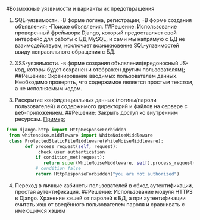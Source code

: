 #Возможные уязвимости и варианты их предотвращения
1. SQL-уязвимости.
 	-В форме логина, регистрации;
 	-В форме создания объявления;
 	-Поиске объявления.
 ##Решение:
 Использование проверенный фреймворк Django, который предоставляет свой интерфейс для работы с БД MySQL, и сами мы напрямую с БД не взаимодействуем, исключает возникновение SQL-уязвимостей ввиду неправильного обращения с БД.

2. XSS-уязвимости. 
	-в форме создания объявления(вредоносный JS-код, которы будет сохранен и отображен другим пользователям);
 ##Решение:
 Экранирование вводимых пользователем данных. Необходимо проверять, что содержимое является простым текстом, а не исполняемым кодом.
3. Раскрытие конфиденциальных данных (логины/пароли пользователей) и содержимого директорий и файлов на сервере с веб-приложением.
 ##Решение:
 Закрыть доступ ко внутренним ресурсам.
 [Пример:](https://stackoverflow.com/questions/43271275/django-restrict-static-folder-access-to-non-logged-in-users)
 ```python
 from django.http import HttpResponseForbidden
  from whitenoise.middleware import WhiteNoiseMiddleware
  class ProtectedStaticFileMiddleware(WhiteNoiseMiddleware):
        def process_request(self, request):
             check user authentication
            if condition_met(request):
               return super(WhiteNoiseMiddleware, self).process_request(request)
            # condition false
            return HttpResponseForbidden("you are not authorized")
 ```
 
4. Переход в личные кабинеты пользователей в обход аутентификации, простая аутентификация.
 ##Решение:
 Использование модуля HTTPS в Django.
 Хранение хэшей от паролей в БД, а при аутентификации считать хэш от введённого пользователем пароля и сравнивать с имеющимся хэшем
